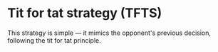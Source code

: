 # Tit for tat strategy (TFTS)

This strategy is simple — it mimics the opponent's previous decision, following the tit for tat principle.
